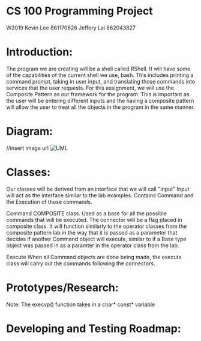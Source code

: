 # CS 100 Programming Project
W2019 
Kevin Lee 861170626
Jeffery Lai 862043827

# Introduction:
The program we are creating will be a shell called RShell. It will have some of the capabilities of the current shell we use, bash. This includes printing a command prompt, taking in user input, and translating those commands into services that the user requests. For this assignment, we will use the Composite Pattern as our framework for the program. This is important as the user will be entering different inputs and the having a composite pattern will allow the user to treat all the objects in the program in the same manner.
# Diagram:
//insert image url
![UML](https://github.com/cs100/assignment-cs100_jeffery_and_kevin/blob/master/images/UML%20Shell.jpeg?raw=true)
# Classes:
Our classes will be derived from an interface that we will call "Input"
Input
    will act as the interface similar to the lab examples. Contains Command and the Execution of those commands.

Command 
    COMPOSITE class. Used as a base for all the possible commands that will be executed.
The connector will be a flag placed in composite class. It will function similarly to the operator classes from the composite pattern lab in the way that it is passed as a parameter that decides if another Command object will execute, similar to if a Base type object was passed in as a paramter in the operator class from the lab.

Execute
    When all Command objects are done being made, the execute class will carry out the commands following the connectors. 
# Prototypes/Research:
Note: The execvp() function takes in a char* const* variable
# Developing and Testing Roadmap:

